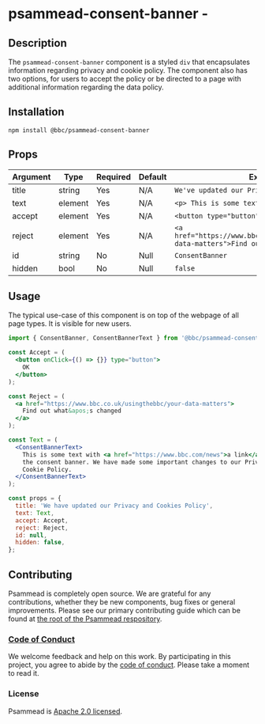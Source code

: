 # psammead-consent-banner -

## Description

The `psammead-consent-banner` component is a styled `div` that encapsulates information regarding privacy and cookie policy. The component also has two options, for users to accept the policy or be directed to a page with additional information regarding the data policy.

<!-- ### When not to use this component -->

## Installation

`npm install @bbc/psammead-consent-banner`

## Props

<!-- prettier-ignore -->
| Argument | Type | Required | Default | Example |
| -------- | ---- | -------- | ------- | --------|
| title | string | Yes | N/A | `We've updated our Privacy and Cookies Policy` |
| text | element | Yes | N/A | `<p> This is some text</p>` |
| accept | element | Yes | N/A | `<button type="button">Accept</button>` |
| reject | element | Yes | N/A | `<a href="https://www.bbc.co.uk/usingthebbc/your-data-matters">Find out what's changed</a>` |
| id | string | No | Null | `ConsentBanner` |
| hidden | bool | No | Null | `false` |

## Usage

The typical use-case of this component is on top of the webpage of all page types. It is visible for new users.

```jsx
import { ConsentBanner, ConsentBannerText } from '@bbc/psammead-consent-banner';

const Accept = (
  <button onClick={() => {}} type="button">
    OK
  </button>
);

const Reject = (
  <a href="https://www.bbc.co.uk/usingthebbc/your-data-matters">
    Find out what&apos;s changed
  </a>
);

const Text = (
  <ConsentBannerText>
    This is some text with <a href="https://www.bbc.com/news">a link</a> inside
    the consent banner. We have made some important changes to our Privacy and
    Cookie Policy.
  </ConsentBannerText>
);

const props = {
  title: 'We have updated our Privacy and Cookies Policy',
  text: Text,
  accept: Accept,
  reject: Reject,
  id: null,
  hidden: false,
};
```

<!-- ## Accessibility notes -->

<!-- ## Roadmap -->

<!-- ## Additional notes -->

## Contributing

Psammead is completely open source. We are grateful for any contributions, whether they be new components, bug fixes or general improvements. Please see our primary contributing guide which can be found at [the root of the Psammead respository](https://github.com/bbc/psammead/blob/latest/CONTRIBUTING.md).

### [Code of Conduct](https://github.com/bbc/psammead/blob/latest/CODE_OF_CONDUCT.md)

We welcome feedback and help on this work. By participating in this project, you agree to abide by the [code of conduct](https://github.com/bbc/psammead/blob/latest/CODE_OF_CONDUCT.md). Please take a moment to read it.

### License

Psammead is [Apache 2.0 licensed](https://github.com/bbc/psammead/blob/latest/LICENSE).
